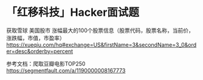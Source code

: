 # 「红移科技」Hacker面试题

获取雪球 美国股市 涨幅最大的100个股票信息（股票代码，股票名称，当前价，涨跌幅，市值，市盈率）
https://xueqiu.com/hq#exchange=US&firstName=3&secondName=3_0&order=desc&orderby=percent

参考文档：爬取豆瓣电影TOP250
https://segmentfault.com/a/1190000008167773
